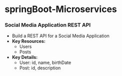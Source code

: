 # springBoot-Microservices

### Social Media Application REST API

- Build a REST API for a Social Media Application
- ****************************Key Resources:****************************
    - Users
    - Posts
- ************************Key Details:************************
    - User: id, name, birthDate
    - Post: id, description
